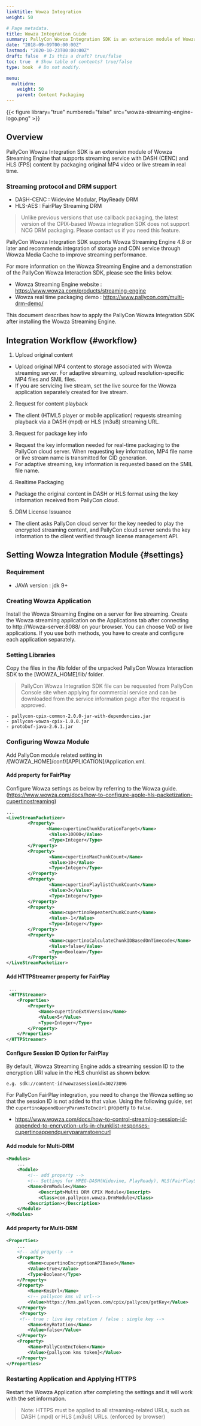 ```yaml
---
linktitle: Wowza Integration
weight: 50

# Page metadata.
title: Wowza Integration Guide
summary: PallyCon Wowza Integration SDK is an extension module of Wowza Streaming Engine that supports streaming service with DASH (CENC) and HLS (FPS) content.
date: "2018-09-09T00:00:00Z"
lastmod: "2020-10-23T00:00:00Z"
draft: false  # Is this a draft? true/false
toc: true  # Show table of contents? true/false
type: book  # Do not modify.

menu:
  multidrm:
    weight: 50
    parent: Content Packaging
---
```


 {{< figure library="true" numbered="false" src="wowza-streaming-engine-logo.png" >}}

## Overview

PallyCon Wowza Integration SDK is an extension module of Wowza Streaming Engine that supports streaming service with DASH (CENC) and HLS (FPS) content by packaging original MP4 video or live stream in real time.

### Streaming protocol and DRM support

* DASH-CENC : Widevine Modular, PlayReady DRM
* HLS-AES : FairPlay Streaming DRM

> Unlike previous versions that use callback packaging, the latest version of the CPIX-based Wowza integration SDK does not support NCG DRM packaging. Please contact us if you need this feature.

PallyCon Wowza Integration SDK supports Wowza Streaming Engine 4.8 or later and recommends integration of storage and CDN service through Wowza Media Cache to improve streaming performance.

For more information on the Wowza Streaming Engine and a demonstration of the PallyCon Wowza Interaction SDK, please see the links below.

* Wowza Streaming Engine website : <https://www.wowza.com/products/streaming-engine>
* Wowza real time packaging demo : <https://www.pallycon.com/multi-drm-demo/>

This document describes how to apply the PallyCon Wowza Integration SDK after installing the Wowza Streaming Engine.

## Integration Workflow {#workflow}

1. Upload original content
 - Upload original MP4 content to storage associated with Wowza streaming server. For adaptive streaming, upload resolution-specific MP4 files and SMIL files.
 - If you are servicing live stream, set the live source for the Wowza application separately created for live stream.

2. Request for content playback
 - The client (HTML5 player or mobile application) requests streaming playback via a DASH (mpd) or HLS (m3u8) streaming URL.

3. Request for package key info
 - Request the key information needed for real-time packaging to the PallyCon cloud server. When requesting key information, MP4 file name or live stream name is transmitted for CID generation.
 - For adaptive streaming, key information is requested based on the SMIL file name.

4. Realtime Packaging
 - Package the original content in DASH or HLS format using the key information received from PallyCon cloud.

5. DRM License Issuance
 - The client asks PallyCon cloud server for the key needed to play the encrypted streaming content, and PallyCon cloud server sends the key information to the client verified through license management API.

## Setting Wowza Integration Module {#settings}

### Requirement

- JAVA version : jdk 9+

### Creating Wowza Application

Install the Wowza Streaming Engine on a server for live streaming.  Create the Wowza streaming application on the Applications tab after connecting to http://Wowza-server:8088/ on your browser. You can choose VoD or live applications. If you use both methods, you have to create and configure each application separately.

### Setting Libraries

Copy the files in the /lib folder of the unpacked PallyCon Wowza Interaction SDK to the [WOWZA_HOME]/lib/ folder.

> PallyCon Wowza Integration SDK file can be requested from PallyCon Console site when applying for commercial service and can be downloaded from the service information page after the request is approved.

```
- pallycon-cpix-common-2.0.0-jar-with-dependencies.jar
- pallycon-wowza-cpix-1.0.0.jar
- protobuf-java-2.6.1.jar
```

### Configuring Wowza Module

Add PallyCon module related setting in /[WOWZA_HOME]/conf/[APPLICATION]/Application.xml. 

#### Add property for FairPlay

Configure Wowza settings as below by referring to the Wowza guide. (https://www.wowza.com/docs/how-to-configure-apple-hls-packetization-cupertinostreaming)

```xml
...
<LiveStreamPacketizer>
        <Property>
	           <Name>cupertinoChunkDurationTarget</Name>
	            <Value>10000</Value>
	            <Type>Integer</Type>
        </Property>
        <Property>
	            <Name>cupertinoMaxChunkCount</Name>
	            <Value>10</Value>
	            <Type>Integer</Type>
        </Property>
        <Property>
	            <Name>cupertinoPlaylistChunkCount</Name>
	            <Value>3</Value>
	            <Type>Integer</Type>
        </Property>
        <Property>
	            <Name>cupertinoRepeaterChunkCount</Name>
	            <Value>-1</Value>
	            <Type>Integer</Type>
        </Property>
        <Property>
	            <Name>cupertinoCalculateChunkIDBasedOnTimecode</Name>
	            <Value>false</Value>
	            <Type>Boolean</Type>
        </Property>
</LiveStreamPacketizer>
```

#### Add HTTPStreamer property for FairPlay

```xml
 ...
 <HTTPStreamer>
    <Properties>
        <Property>
            <Name>cupertinoExtXVersion</Name>
            <Value>5</Value>
            <Type>Integer</Type>
        </Property>
    </Properties>
</HTTPStreamer>
```

#### Configure Session ID Option for FairPlay 

By default, Wowza Streaming Engine adds a streaming session ID to the encryption URI value in the HLS chunklist as shown below. 

```
e.g. sdk://content-id?wowzasessionid=30273096
```

For PallyCon FairPlay integration, you need to change the Wowza setting so that the session ID is not added to that value. Using the following guide, set the `cupertinoAppendQueryParamsToEncUrl` property to `false`.

- https://www.wowza.com/docs/how-to-control-streaming-session-id-appended-to-encryption-urls-in-chunklist-responses-cupertinoappendqueryparamstoencurl

#### Add module for Multi-DRM

```xml
<Modules>
    ...
    <Module>
        <!-- add property -->
        <!-- Settings for MPEG-DASH(Widevine, PlayReady), HLS(FairPlayStream) -->
        <Name>DrmModule</Name>
            <Descript>Multi DRM CPIX Module</Descript>
            <Class>com.pallycon.wowza.DrmModule</Class>
        <Description></Description>
	</Module>
</Modules>
```

#### Add property for Multi-DRM

```xml
<Properties>
    ...
    <!-- add property -->
    <Property>
        <Name>cupertinoEncryptionAPIBased</Name>
        <Value>true</Value>
        <Type>Boolean</Type>
    </Property>
    <Property>
        <Name>KmsUrl</Name>
        <!-- pallycon kms v1 url-->
        <Value>https://kms.pallycon.com/cpix/pallycon/getKey</Value>
    </Property>
     <Property>
     <!-- true : live key rotation / false : single key -->
        <Name>KeyRotation</Name>
        <Value>false</Value>
    </Property>
    <Property>
        <Name>PallyConEncToken</Name>
        <Value>{pallycon kms token}</Value>
    </Property>
</Properties>
```

### Restarting Application and Applying HTTPS

Restart the Wowza Application after completing the settings and it will work with the set information.

> Note: HTTPS must be applied to all streaming-related URLs, such as DASH (.mpd) or HLS (.m3u8) URLs. (enforced by browser)
